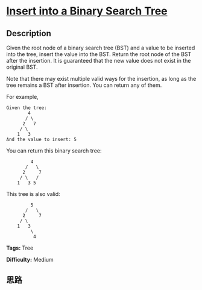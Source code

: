 # [Insert into a Binary Search Tree][title]

## Description

Given the root node of a binary search tree (BST) and a value to be inserted
into the tree, insert the value into the BST. Return the root node of the BST
after the insertion. It is guaranteed that the new value does not exist in the
original BST.

Note that there may exist multiple valid ways for the insertion, as long as
the tree remains a BST after insertion. You can return any of them.

For example,
            Given the tree:            4           / \          2   7         / \        1   3    And the value to insert: 5    

You can return this binary search tree:
                     4           /   \          2     7         / \   /        1   3 5    

This tree is also valid:
                     5           /   \          2     7         / \           1   3             \              4    


**Tags:** Tree

**Difficulty:** Medium

## 思路

[title]: https://leetcode.com/problems/insert-into-a-binary-search-tree
